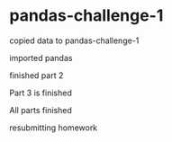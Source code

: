 # pandas-challenge-1

copied data to pandas-challenge-1

imported pandas

finished part 2

Part 3 is finished

All parts finished

resubmitting homework